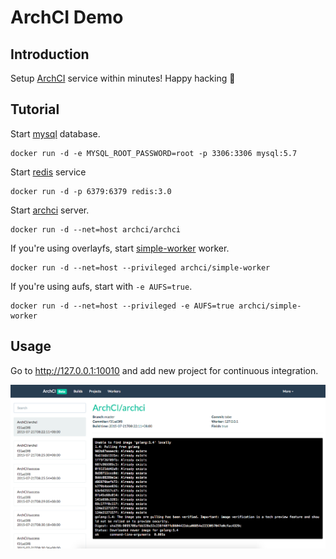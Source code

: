 # ArchCI Demo

## Introduction

Setup [ArchCI](https://github.com/ArchCI/archci) service within minutes! Happy hacking :tada: 

## Tutorial

Start [mysql](https://github.com/tobegit3hub/mysql_docker) database.

```
docker run -d -e MYSQL_ROOT_PASSWORD=root -p 3306:3306 mysql:5.7
```

Start [redis](https://github.com/tobegit3hub/redis_docker) service

```
docker run -d -p 6379:6379 redis:3.0
```

Start [archci](https://github.com/ArchCI/archci) server.

```
docker run -d --net=host archci/archci
```

If you're using overlayfs, start [simple-worker](https://github.com/ArchCI/simple-worker) worker.

```
docker run -d --net=host --privileged archci/simple-worker
```

If you're using aufs, start with `-e AUFS=true`.

```
docker run -d --net=host --privileged -e AUFS=true archci/simple-worker
```

## Usage

Go to <http://127.0.0.1:10010> and add new project for continuous integration.

![](./screenshot.png)
